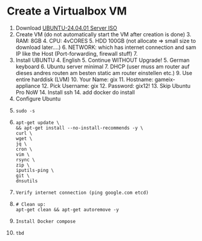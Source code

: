 # Create a Virtualbox VM

1. Download [UBUNTU-24.04.01 Server ISO](https://releases.ubuntu.com/noble/ubuntu-24.04.1-live-server-amd64.iso)
2. Create VM (do not automatically start the VM after creation is done)
   3. RAM: 8GB
   4. CPU: 4vCORES
   5. HDD 100GB (not allocate => small size to download later....)
   6. NETWORK: which has internet connection and sam IP like the Host (Port-forwarding, firewall stuff)
   7. 
3. Install UBUNTU
   4. English
   5. Continue WITHOUT Upgrade!
   5. German keyboard
   6. Ubuntu server minimal
   7. DHCP (user muss am router auf dieses andres routen am besten static am router einstellen etc.)
   9. Use entire harddisk (LVM)
   10. Your Name: gix
   11. Hostname: gameix-appliance
   12. Pick Username: gix
   12. Password: gix12!
   13. Skip Ubuntu Pro  NoW
   14. Install ssh
   14. add docker do install
4. Configure Ubuntu
5.     sudo -s
6.     apt-get update \
       && apt-get install --no-install-recommends -y \
       curl \
       wget \
       jq \
       cron \
       vim \
       rsync \
       zip \
       iputils-ping \
       git \
       dnsutils

7.     Verify internet connection (ping google.com etcd)
8.     # Clean up: 
       apt-get clean && apt-get autoremove -y
9.     Install Docker compose
10.     tbd

